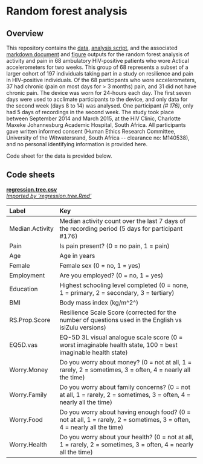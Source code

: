 # Random forest analysis

## Overview
This repository contains the [data](./data/random.forest.csv), [analysis script](./RegressionTree.Rmd), and the associated  [markdown document](./RegressionTree.md) and [figure](./figures/) outputs for the random forest analysis of activity and pain in 68 ambulatory HIV-positive patients who wore Actical accelerometers for two weeks. This group of 68 represents a subset of a larger cohort of 197 individuals taking part in a study on resilience and pain in HIV-positive individuals. Of the 68 participants who wore accelerometers, 37 had chronic (pain on most days for > 3 months) pain, and 31 did not have chronic pain. The device was worn for 24-hours each day. The first seven days were used to acclimate participants to the device, and only data for the second week (days 8 to 14) was analysed. One participant *(# 176)*, only had 5 days of recordings in the second week. The study took place between September 2014 and March 2015, at the HIV Clinic, Charlotte Maxeke Johannesburg Academic Hospital, South Africa. All participants gave written informed consent (Human Ethics Research Committee, University of the Witwatersrand, South Africa -- clearance no: M140538), and no personal identifying information is provided here. 

Code sheet for the data is provided below.

## Code sheets
[**regression.tree.csv**](./data/random.forest.csv)  
[_Imported by 'regression.tree.Rmd'_](./RegressionTree.Rmd)   

| Label           	| Key                                                                                                                    	|
|:----------------	|:-----------------------------------------------------------------------------------------------------------------------	|
| Median.Activity 	| Median activity count over the last 7 days of the recording period (5 days for participant #176)                       	|
| Pain            	| Is pain present? (0 = no pain, 1 = pain)                                                                               	|
| Age             	| Age in years                                                                                                           	|
| Female          	| Female sex (0 = no, 1 = yes)                                                                                           	|
| Employment      	| Are you employed? (0 = no, 1 = yes)                                                                                    	|
| Education       	| Highest schooling level completed (0 = none, 1 = primary, 2 = secondary, 3 = tertiary)                                 	|
| BMI             	| Body mass index (kg/m^2^)                                                                                              	|
| RS.Prop.Score   	| Resilience Scale Score (corrected for the number of questions used in the English vs isiZulu versions)                 	|
| EQ5D.vas        	| EQ-5D 3L visual analogue scale score (0 = worst imaginable health state, 100 = best imaginable health state)           	|
| Worry.Money     	| Do you worry about money? (0 = not at all, 1 = rarely, 2 = sometimes, 3 = often, 4 = nearly all the time)              	|
| Worry.Family    	| Do you worry about family concerns? (0 = not at all, 1 = rarely, 2 = sometimes, 3 = often, 4 = nearly all the time)    	|
| Worry.Food      	| Do you worry about having enough food? (0 = not at all, 1 = rarely, 2 = sometimes, 3 = often, 4 = nearly all the time) 	|
| Worry.Health    	| Do you worry about your health? (0 = not at all, 1 = rarely, 2 = sometimes, 3 = often, 4 = nearly all the time)        	|
